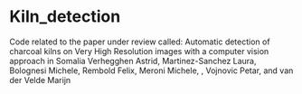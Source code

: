 # Kiln_detection
Code related to the paper under review called: Automatic detection of charcoal kilns on Very High Resolution images with a computer vision approach in Somalia Verhegghen Astrid, Martinez-Sanchez Laura, Bolognesi Michele, Rembold Felix, Meroni Michele, , Vojnovic Petar, and van der Velde Marijn 
